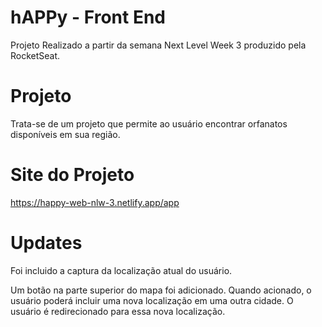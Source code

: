 # hAPPy - Front End
Projeto Realizado a partir da semana Next Level Week 3 produzido pela RocketSeat.

# Projeto
Trata-se de um projeto que permite ao usuário encontrar orfanatos disponíveis em sua região. 

# Site do Projeto

https://happy-web-nlw-3.netlify.app/app

# Updates

Foi incluido a captura da localização atual do usuário.

Um botão na parte superior do mapa foi adicionado. Quando acionado, o usuário poderá incluir uma nova localização em uma outra cidade. O usuário é redirecionado para essa nova localização.
